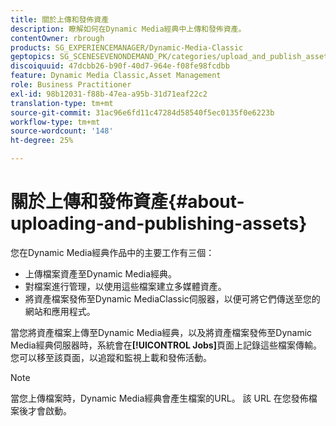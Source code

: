 ```yaml
---
title: 關於上傳和發佈資產
description: 瞭解如何在Dynamic Media經典中上傳和發佈資產。
contentOwner: rbrough
products: SG_EXPERIENCEMANAGER/Dynamic-Media-Classic
geptopics: SG_SCENESEVENONDEMAND_PK/categories/upload_and_publish_assets
discoiquuid: 47dcbb26-b90f-40d7-964e-f08fe98fcdbb
feature: Dynamic Media Classic,Asset Management
role: Business Practitioner
exl-id: 98b12031-f88b-47ea-a95b-31d71eaf22c2
translation-type: tm+mt
source-git-commit: 31ac96e6fd11c47284d58540f5ec0135f0e6223b
workflow-type: tm+mt
source-wordcount: '148'
ht-degree: 25%

---
```


# 關於上傳和發佈資產{#about-uploading-and-publishing-assets}

您在Dynamic Media經典作品中的主要工作有三個：

* 上傳檔案資產至Dynamic Media經典。
* 對檔案進行管理，以使用這些檔案建立多媒體資產。
* 將資產檔案發佈至Dynamic MediaClassic伺服器，以便可將它們傳送至您的網站和應用程式。

當您將資產檔案上傳至Dynamic Media經典，以及將資產檔案發佈至Dynamic Media經典伺服器時，系統會在&#x200B;**[!UICONTROL Jobs]**&#x200B;頁面上記錄這些檔案傳輸。 您可以移至該頁面，以追蹤和監視上載和發佈活動。

>[!NOTE]
>
>當您上傳檔案時，Dynamic Media經典會產生檔案的URL。 該 URL 在您發佈檔案後才會啟動。

<!-- >[!NOTE]
>
>A new Instant Publish feature was made available shortly after the release of Dynamic Media Classic 6.0. This feature, which publishes assets immediately with one step, is being rolled out gradually, replacing the **[!UICONTROL Mark for Publish]** functionality. Some users will continue to see the current interface and functionality for a while, until they are included in the rollout. In addition, some assets will continue to use the “Mark for Publish” process for a while after the rollout. -->
